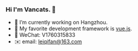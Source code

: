 ### Hi I'm Vancats. 👋
- 🔭 I’m currently working on Hangzhou.
- 🌱 My favorite development framework is [vue.js](https://v3.cn.vuejs.org/).
- 💬 WeChat: V1760315833
- ✉️ email: leiqifan@163.com

